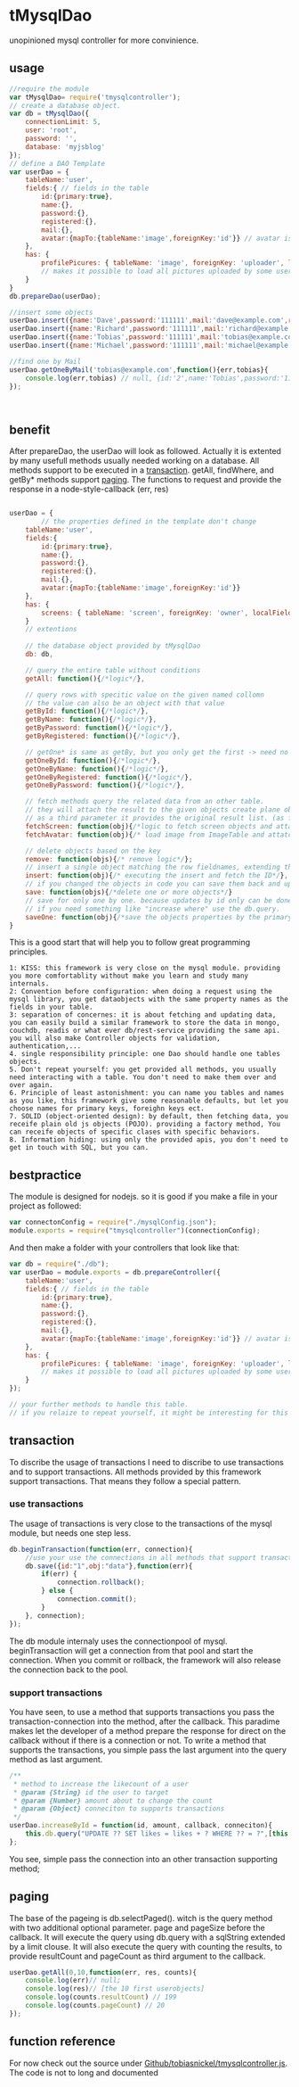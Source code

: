 # tMysqlDao
unopinioned mysql controller for more convinience.

## usage
```javascript
//require the module
var tMysqlDao= require('tmysqlcontroller');
// create a database object.
var db = tMysqlDao({
	connectionLimit: 5,
	user: 'root',
	password: '',
	database: 'myjsblog'
});
// define a DAO Template
var userDao = {
	tableName:'user',
	fields:{ // fields in the table
		id:{primary:true},
		name:{},
		password:{},
		registered:{},
		mail:{},
		avatar:{mapTo:{tableName:'image',foreignKey:'id'}} // avatar is an ID mapping to a image-table
	},
	has: {
        profilePicures: { tableName: 'image', foreignKey: 'uploader', localField: 'id', multiple: true }
        // makes it possible to load all pictures uploaded by some user
    }
}
db.prepareDao(userDao);

//insert some objects
userDao.insert({name:'Dave',password:'111111',mail:'dave@example.com',register: Date.now()})
userDao.insert({name:'Richard',password:'111111',mail:'richard@example.com'register: Date.now()})
userDao.insert({name:'Tobias',password:'111111',mail:'tobias@example.com'register: Date.now()})
userDao.insert({name:'Michael',password:'111111',mail:'michael@example.com'register: Date.now()})

//find one by Mail
userDao.getOneByMail('tobias@example.com',function(){err,tobias}{
    console.log(err,tobias) // null, {id:'2',name:'Tobias',password:'111111',mail:'tobias@example.com'register: Date.now()}
});




```
## benefit

After prepareDao, the userDao will look as followed.
Actually it is extented by many usefull methods usually needed working on a database.
All methods support to be executed in a [transaction](#transaction).
getAll, findWhere, and getBy* methods support  [paging](#paging).
The functions to request and provide the response in a node-style-callback (err, res)

```javascript

userDao = {	
        // the properties defined in the template don't change
	tableName:'user',
	fields:{
        id:{primary:true},
        name:{},
        password:{},
        registered:{},
        mail:{},
		avatar:{mapTo:{tableName:'image',foreignKey:'id'}}
    },
	has: {
        screens: { tableName: 'screen', foreignKey: 'owner', localField: 'id', multiple: true }
    }
   	// extentions
    
    // the database object provided by tMysqlDao
    db: db, 

	// query the entire table without conditions
	getAll: function(){/*logic*/},

	// query rows with specitic value on the given named collomn
	// the value can also be an object with that value
	getById: function(){/*logic*/},
	getByName: function(){/*logic*/},
	getByPassword: function(){/*logic*/},
	getByRegistered: function(){/*logic*/},

	// getOne* is same as getBy, but you only get the first -> need no paging
	getOneById: function(){/*logic*/},
	getOneByName: function(){/*logic*/},
	getOneByRegistered: function(){/*logic*/},
	getOneByPassword: function(){/*logic*/},

	// fetch methods query the related data from an other table.
	// they will attach the result to the given objects create plane objects if only ids have been provided
	// as a third parameter it provides the original result list. (as flatt array)
	fetchScreen: function(obj){/*logic to fetch screen objects and attatch them to the given userObjects*/},
	fetchAvatar: function(obj){/* load image from ImageTable and attatch it to the user */}

	// delete objects based on the key
	remove: function(objs){/* remove logic*/};
	// insert a single object matching the row fieldnames, extending the key if possiable
	insert: function(obj){/* executing the insert and fetch the ID*/},
	// if you changed the objects in code you can save them back and update the database
	save: function(objs){/*delete one or more objects*/}
	// save for only one by one. because updates by id only can be done one by one. 
	// if you need something like "increase where" use the db.query.
	saveOne: function(obj){/*save the objects properties by the primaryKey*/}	
}

```

This is a good start that will help you to follow great programming principles.

	1: KISS: this framework is very close on the mysql module. providing you more comfortablity without make you learn and study many internals.
	2: Convention before configuration: when doing a request using the mysql library, you get dataobjects with the same property names as the fields in your table.
	3: separation of concernes: it is about fetching and updating data, you can easily build a similar framework to store the data in mongo, couchdb, readis or what ever db/rest-service providing the same api. you will also make Controller objects for validation, authentication,...
	4. single responsibility principle: one Dao should handle one tables objects.
	5. Don't repeat yourself: you get provided all methods, you usually need interacting with a table. You don't need to make them over and over again.
	6. Principle of least astonishment: you can name you tables and names as you like, this framework give some reasonable defaults, but let you choose names for primary keys, foreighn keys ect.
	7. SOLID (object-oriented design): by default, then fetching data, you receife plain old js objects (POJO). providing a factory method, You can receife objects of specific clases with specific behaviors.
	8. Information hiding: using only the provided apis, you don't need to get in touch with SQL, but you can.


## bestpractice
The module is designed for nodejs. so it is good if you make a file in your project as followed:
```javascript
var connectonConfig = require("./mysqlConfig.json");
module.exports = require("tmysqlcontroller")(connectionConfig);
```
And then make a folder with your controllers that look like that: 
```javascript
var db = require("./db");
var userDao = module.exports = db.prepareController({
	tableName:'user',
	fields:{ // fields in the table
		id:{primary:true},
		name:{},
		password:{},
		registered:{},
		mail:{},
		avatar:{mapTo:{tableName:'image',foreignKey:'id'}} // avatar is an ID mapping to a image-table
	},
	has: {
        profilePicures: { tableName: 'image', foreignKey: 'uploader', localField: 'id', multiple: true }
        // makes it possible to load all pictures uploaded by some user
    }
});

// your further methods to handle this table.
// if you relaize to repeat yourself, it might be interesting for this framework

```


## transaction
To discribe the usage of transactions I need to discribe to use transactions and to support transactions.
All methods provided by this framework support transactions. That means they follow a special pattern.

### use transactions
The usage of transactions is very close to the transactions of the mysql module, but needs one step less.

```javascript
db.beginTransaction(function(err, connection){
	//use your use the connections in all methods that support transactions.
    db.save({id:"1",obj:"data"},function(err){
    	if(err) {
        	connection.rollback();
        } else {
        	connection.commit();
        }
    }, connection);
});
````
The db module internaly uses the connectionpool of mysql. beginTransaction will get a connection from that pool and start the connection. When you commit or rollback, the framework will also release the connection back to the pool.

### support transactions
You have seen, to use a method that supports transactions you pass the transaction-connection into the method, after the callback. This paradime makes let the developer of a method prepare the response for direct on the callback without if there is a connection or not. To write a method that supports the transactions, you simple pass the last argument into the query method as last argument.
```javascript
/**
 * method to increase the likecount of a user
 * @param {String} id the user to target
 * @param {Number} amount about to change the count
 * @param {Object} conneciton to supports transactions
 */
userDao.increaseById = function(id, amount, callback, conneciton){
	this.db.query("UPDATE ?? SET likes = likes + ? WHERE ?? = ?",[this.tableName, amount, "id", id], callback, connection);
};
```
You see, simple pass the connection into an other transaction supporting method;

## paging
The base of the pageing is db.selectPaged(). witch is the query method with two additional optional parameter. page and pageSize before the callback. It will execute the query using db.query with a sqlString extended by a limit clouse. It will also execute the query with counting the results, to provide resultCount and pageCount as third argument to the callback.

```javascript
userDao.getAll(0,10,function(err, res, counts){
	console.log(err)// null;
    console.log(res)// [the 10 first userobjects]
    console.log(counts.resultCount) // 199
    console.log(counts.pageCount) // 20
});
```

## function reference
For now check out the source under [Github/tobiasnickel/tmysqlcontroller.js](https://github.com/TobiasNickel/tmysqlcontroller/blob/master/tMysqlController.js). The code is not to long and documented



















